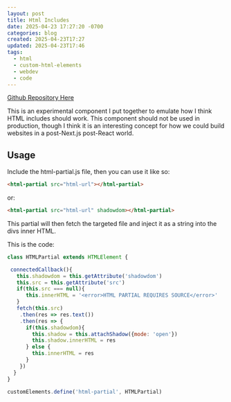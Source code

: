 ```yaml
---
layout: post
title: Html Includes
date: 2025-04-23 17:27:20 -0700
categories: blog
created: 2025-04-23T17:27
updated: 2025-04-23T17:46
tags:
  - html
  - custom-html-elements
  - webdev
  - code
---
```

[Github Repository Here](https://github.com/lnsy-dev/html-partial)

This is an experimental component I put together to emulate how I think HTML includes should work. This component should not be used in production, though I think it is an interesting concept for how we could build websites in a post-Next.js post-React world.

## Usage

Include the html-partial.js file, then you can use it like so:
```html
<html-partial src="html-url"></html-partial>
```
or:
```html
<html-partial src="html-url" shadowdom></html-partial>
```
This partial will then fetch the targeted file and inject it as a string into the divs inner HTML.

This is the code:

```js
class HTMLPartial extends HTMLElement {

 connectedCallback(){
   this.shadowdom = this.getAttribute('shadowdom')
   this.src = this.getAttribute('src')
   if(this.src === null){
      this.innerHTML = '<error>HTML PARTIAL REQUIRES SOURCE</error>'
   }
   fetch(this.src)
    .then(res => res.text())
    .then(res => {
      if(this.shadowdom){
        this.shadow = this.attachShadow({mode: 'open'})
        this.shadow.innerHTML = res
      } else {
        this.innerHTML = res
      }
    })
  }
}

customElements.define('html-partial', HTMLPartial)
```